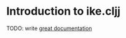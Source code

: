 # Introduction to ike.cljj

TODO: write [great documentation](http://jacobian.org/writing/what-to-write/)
